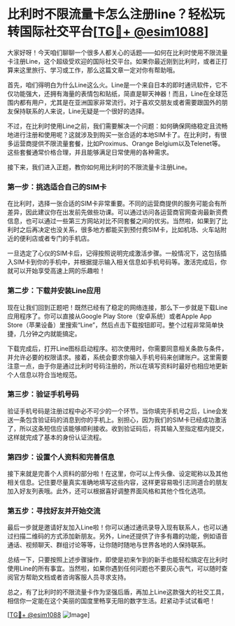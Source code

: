 # 比利时不限流量卡怎么注册line？轻松玩转国际社交平台[[TG💪+ @esim1088](https://t.me/s/esim1088)]

大家好呀！今天咱们聊聊一个很多人都关心的话题——如何在比利时使用不限流量卡注册Line，这个超级受欢迎的国际社交平台。如果你最近刚到比利时，或者正打算来这里旅行、学习或工作，那么这篇文章一定对你有帮助哦。

首先，咱们得明白为什么Line这么火。Line是一个来自日本的即时通讯软件，它不仅功能强大，还拥有海量的表情包和贴纸，简直是聊天神器！而且，Line在全球范围内都有用户，尤其是在亚洲国家非常流行。对于喜欢交朋友或者需要跟国外的朋友保持联系的人来说，Line无疑是一个很好的选择。

不过，在比利时使用Line之前，我们需要解决一个问题：如何确保网络稳定且流畅地进行注册和使用呢？这就涉及到购买一张合适的本地SIM卡了。在比利时，有很多运营商提供不限流量套餐，比如Proximus、Orange Belgium以及Telenet等。这些套餐通常价格合理，并且能够满足日常使用的各种需求。

接下来，我们进入正题，教你如何用比利时的不限流量卡注册Line。

### 第一步：挑选适合自己的SIM卡

在比利时，选择一张合适的SIM卡非常重要。不同的运营商提供的服务可能会有所差异，因此建议你在出发前先做些功课。可以通过访问各运营商官网查询最新资费信息，也可以通过一些第三方网站对比不同套餐之间的优劣。当然啦，如果到了比利时之后再决定也没关系，很多地方都能买到预付费SIM卡，比如机场、火车站附近的便利店或者专门的手机店。

一旦选定了心仪的SIM卡后，记得按照说明完成激活步骤。一般情况下，这包括插入SIM卡到你的手机中，并根据提示输入相关信息如手机号码等。激活完成后，你就可以开始享受高速上网的乐趣啦！

### 第二步：下载并安装Line应用

现在让我们回到正题吧！既然已经有了稳定的网络连接，那么下一步就是下载Line应用程序了。你可以直接从Google Play Store（安卓系统）或者Apple App Store（苹果设备）里搜索“Line”，然后点击下载按钮即可。整个过程非常简单快捷，几分钟之内就能搞定。

下载完成后，打开Line图标启动程序。初次使用时，你需要同意相关条款与条件，并允许必要的权限请求。接着，系统会要求你输入手机号码来创建账户。这里需要注意一点，由于你是通过比利时号码注册的，所以在填写资料时最好也相应地更新个人信息以符合当地规范。

### 第三步：验证手机号码

验证手机号码是注册过程中必不可少的一个环节。当你填完手机号之后，Line会发送一条包含验证码的消息到你的手机上。别担心，因为我们的SIM卡已经成功激活了，所以这条短信应该能够顺利接收。收到验证码后，将其输入至指定框内提交，这样就完成了基本的身份认证流程。

### 第四步：设置个人资料和完善信息

接下来就是完善个人资料的部分啦！在这里，你可以上传头像、设定昵称以及其他相关信息。记住要尽量真实准确地填写这些内容，这样更容易吸引志同道合的朋友加入好友列表哦。此外，还可以根据喜好调整界面风格和其他个性化选项。

### 第五步：寻找好友并开始交流

最后一步就是邀请好友加入Line啦！你可以通过通讯录导入现有联系人，也可以通过扫描二维码的方式添加新朋友。另外，Line还提供了许多有趣的功能，例如语音通话、视频聊天、群组讨论等等，让你随时随地与世界各地的人保持联系。

总结一下，只要按照上述步骤操作，即使是初来乍到的新手也能轻松搞定在比利时使用Line的所有事宜。当然啦，如果你遇到任何问题也不要灰心丧气，可以随时查阅官方帮助文档或者咨询客服人员寻求支持。

总之，有了比利时的不限流量卡作为坚强后盾，再加上Line这款强大的社交工具，相信你一定能在这个美丽的国度里畅享无阻的数字生活。赶紧动手试试看吧！

[[TG💪+ @esim1088](https://t.me/s/esim1088) ![Image](https://i.postimg.cc/4NQfJmqS/Snipaste-2025-05-13-00-14-12.png)]
